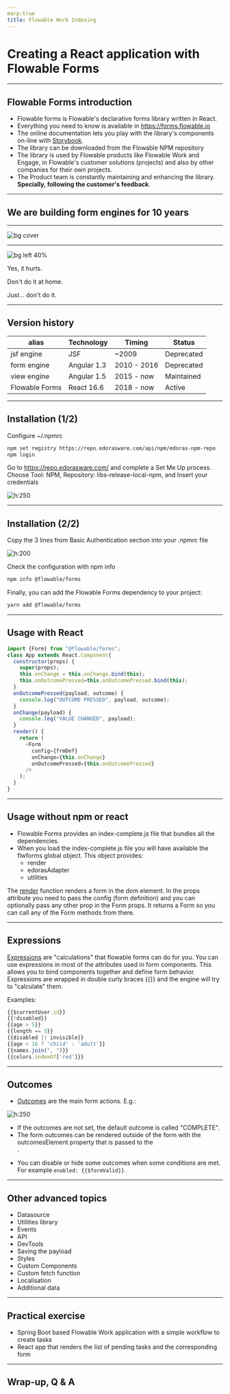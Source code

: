 ```yaml
---
marp:true
title: Flowable Work Indexing
---
```


<!-- theme: default -->
<style>

section {
  background: #fff url(img/background.png) no-repeat center center;
  background-size: cover;
  font-family: "Montserrat";
}

section.frontpage {
  background: #fff url(img/sectionBackground.png) no-repeat center center;
  background-size: cover;
  font-family: "Montserrat";
  font-size: 50px;
  color: white;
}

section.centeredSection {
  text-align: center;
}

section.smallerFont {
  font-size: 24px;
}

@font-face {
  font-family: 'Montserrat';
  font-style: normal;
  font-weight: 200;
  src: local('Montserrat ExtraLight'), local('Montserrat-ExtraLight'),
       url('./fonts/montserrat-v12-latin-200.woff2') format('woff2'), /* Chrome 26+, Opera 23+, Firefox 39+ */
       url('./fonts/montserrat-v12-latin-200.woff') format('woff'); /* Chrome 6+, Firefox 3.6+, IE 9+, Safari 5.1+ */
}
/* montserrat-300 - latin */
@font-face {
  font-family: 'Montserrat';
  font-style: normal;
  font-weight: 300;
  src: local('Montserrat Light'), local('Montserrat-Light'),
       url('./fonts/montserrat-v12-latin-300.woff2') format('woff2'), /* Chrome 26+, Opera 23+, Firefox 39+ */
       url('./fonts/montserrat-v12-latin-300.woff') format('woff'); /* Chrome 6+, Firefox 3.6+, IE 9+, Safari 5.1+ */
}
/* montserrat-regular - latin */
@font-face {
  font-family: 'Montserrat';
  font-style: normal;
  font-weight: 400;
  src: local('Montserrat Regular'), local('Montserrat-Regular'),
       url('./fonts/montserrat-v12-latin-regular.woff2') format('woff2'), /* Chrome 26+, Opera 23+, Firefox 39+ */
       url('./fonts/montserrat-v12-latin-regular.woff') format('woff'); /* Chrome 6+, Firefox 3.6+, IE 9+, Safari 5.1+ */
}
/* montserrat-500 - latin */
@font-face {
  font-family: 'Montserrat';
  font-style: normal;
  font-weight: 500;
  src: local('Montserrat Medium'), local('Montserrat-Medium'),
       url('./fonts/montserrat-v12-latin-500.woff2') format('woff2'), /* Chrome 26+, Opera 23+, Firefox 39+ */
       url('./fonts/montserrat-v12-latin-500.woff') format('woff'); /* Chrome 6+, Firefox 3.6+, IE 9+, Safari 5.1+ */
}
/* montserrat-700 - latin */
@font-face {
  font-family: 'Montserrat';
  font-style: normal;
  font-weight: 700;
  src: local('Montserrat Bold'), local('Montserrat-Bold'),
       url('./fonts/montserrat-v12-latin-700.woff2') format('woff2'), /* Chrome 26+, Opera 23+, Firefox 39+ */
       url('./fonts/montserrat-v12-latin-700.woff') format('woff'); /* Chrome 6+, Firefox 3.6+, IE 9+, Safari 5.1+ */
}
</style>

# <!-- fit --> Creating a React application with Flowable Forms

---

## Flowable Forms introduction

- Flowable forms is Flowable's declarative forms library written in React.
- Everything you need to know is available in https://forms.flowable.io
- The online documentation lets you play with the library's components on-line with [Storybook](https://github.com/storybookjs/storybook).
- The library can be downloaded from the Flowable NPM repository
- The library is used by Flowable products like Flowable Work and Engage, in Flowable's customer solutions (projects) and also by other companies for their own projects.
- The Product team is constantly maintaining and enhancing the library.
  **Specially, following the customer's feedback**.

---

## <!-- fit --> We are building form engines for 10 years

---

![bg cover](img/hideyourpainmeme.jpg)

---

![bg left 40%](img/hideyourpainmemeFOCUS.jpg)

Yes, it hurts.

Don't do it at home.

Just... don't do it.

---

## Version history

|  alias  | Technology | Timing | Status |
| --- | --- | --- | --- |
| jsf engine | JSF | ~2009 | Deprecated
| form engine | Angular 1.3 | 2010 - 2016 | Deprecated |
| view engine | Angular 1.5 | 2015 - now | Maintained |
| Flowable Forms   |  React 16.6 | 2018 - now | Active |

---

## Installation (1/2)

Configure ~/.npmrc

```bash
npm set registry https://repo.edorasware.com/api/npm/edoras-npm-repo
npm login
```

Go to https://repo.edorasware.com/ and complete a Set Me Up process. 
Choose Tool: NPM, Repository: libs-release-local-npm, and Insert your credentials

![h:250](img/setmeup.png)

---

## Installation (2/2)

Copy the 3 lines from Basic Authentication section into your .npmrc file 

![h:200](img/npmbasichauth.png)

Check the configuration with npm info

```bash
npm info @flowable/forms
```

Finally, you can add the Flowable Forms dependency to your project:

```bash
yarn add @flowable/forms
```

---

## Usage with React

```javascript
import {Form} from "@flowable/forms";
class App extends React.Component{
  constructor(props) {
    super(props);
    this.onChange = this.onChange.bind(this);
    this.onOutcomePressed=this.onOutcomePressed.bind(this);
  }
  onOutcomePressed(payload, outcome) {
    console.log("OUTCOME PRESSED", payload, outcome);
  }
  onChange(payload) {
    console.log("VALUE CHANGED", payload);
  }
  render() {
    return (
      <Form
        config={frmDef}
        onChange={this.onChange}
        onOutcomePressed={this.onOutcomePressed}
      />
    );
  }
}
```

---

## Usage without npm  or react

- Flowable Forms provides an index-complete.js file that bundles all the dependencies.
- When you load the index-complete.js file you will have available the flwforms global object. This object provides:
  - render
  - edorasAdapter
  - utilities

The  [render](https://forms.flowable.io/docs/start-vanilla.html#render) function renders a form in the dom element. In the props attribute you need to pass the config (form definition) and you can optionally pass any other prop in the Form props. It returns a Form so you can call any of the Form methods from there. 

---

## Expressions

[Expressions](https://forms.flowable.io/docs/basic-expressions.html) are "calculations" that flowable forms can do for you. You can use expressions in most of the attributes used in form components. This allows you to bind components together and define form behavior. Expressions are wrapped in double curly braces {{}} and the engine will try to "calculate" them.

Examples:

```javascript
{{$currentUser.id}}
{{!disabled}}
{{age > 5}}
{{length == 5}}
{{disabled || invisible}}
{{age < 16 ? 'child' : 'adult'}}
{{names.join(", ")}}
{{colors.indexOf['red']}}
```

---

## Outcomes

- [Outcomes](https://forms.flowable.io/docs/basic-outcomes.html) are the main form actions. E.g.:

![h:250](img/outcomes.png)

- If the outcomes are not set, the default outcome is called "COMPLETE".
- The form outcomes can be rendered outside of the form with the outcomesElement property that is passed to the <Form>.
- You can disable or hide some outcomes when some conditions are met. For example `enabled: {{$formValid}}`.

---

## Other advanced topics

- Datasource
- Utilities library
- Events
- API
- DevTools
- Saving the payload
- Styles
- Custom Components
- Custom fetch function
- Localisation
- Additional data

---
## Practical exercise

- Spring Boot based Flowable Work application with a simple workflow to create tasks
- React app that renders the list of pending tasks and the corresponding form

---
<!--
_class: centeredSection
-->
## Wrap-up, Q & A
